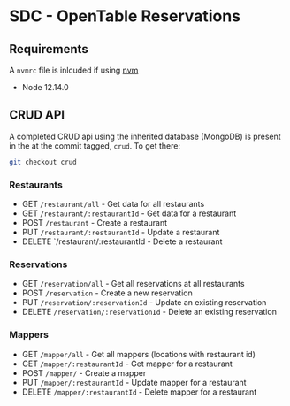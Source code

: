 # SDC - OpenTable Reservations

## Requirements

A `nvmrc` file is inlcuded if using [nvm](https://github.com/creationix/nvm)

- Node 12.14.0

## CRUD API

A completed CRUD api using the inherited database (MongoDB) is present in the at the commit tagged, `crud`. To get there:

```bash
git checkout crud
```

### Restaurants

- GET `/restaurant/all` - Get data for all restaurants
- GET `/restaurant/:restaurantId` - Get data for a restaurant
- POST `/restaurant` - Create a restaurant
- PUT `/restaurant/:restaurantId` - Update a restaurant
- DELETE `/restaurant/:restaurantId - Delete a restaurant

### Reservations

- GET `/reservation/all` - Get all reservations at all restaurants
- POST `/reservation` - Create a new reservation
- PUT `/reservation/:reservationId` - Update an existing reservation
- DELETE `/reservation/:reservationId` - Delete an existing reservation

### Mappers

- GET `/mapper/all` - Get all mappers (locations with restaurant id)
- GET `/mapper/:restaurantId` - Get mapper for a restaurant
- POST `/mapper/` - Create a mapper
- PUT `/mapper/:restaurantId` - Update mapper for a restaurant
- DELETE `/mapper/:restaurantId` - Delete mapper for a restaurant